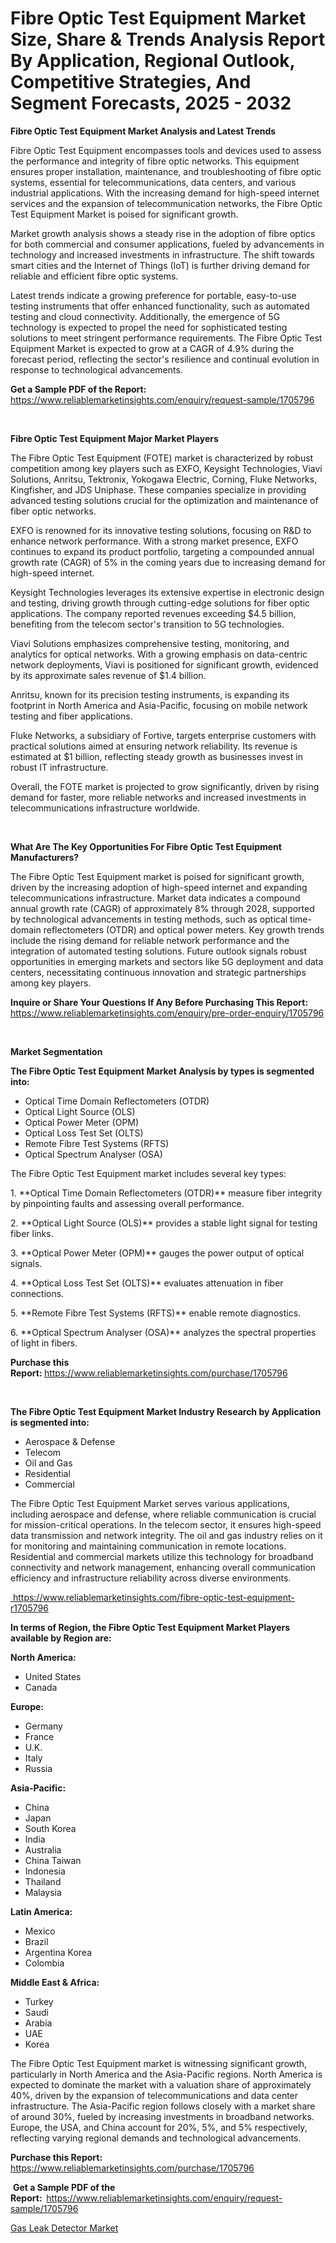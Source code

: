 <p><h1>Fibre Optic Test Equipment Market Size, Share & Trends Analysis Report By Application, Regional Outlook, Competitive Strategies, And Segment Forecasts, 2025 - 2032</h1></p><p><strong>Fibre Optic Test Equipment Market Analysis and Latest Trends</strong></p>
<p><p>Fibre Optic Test Equipment encompasses tools and devices used to assess the performance and integrity of fibre optic networks. This equipment ensures proper installation, maintenance, and troubleshooting of fibre optic systems, essential for telecommunications, data centers, and various industrial applications. With the increasing demand for high-speed internet services and the expansion of telecommunication networks, the Fibre Optic Test Equipment Market is poised for significant growth.</p><p>Market growth analysis shows a steady rise in the adoption of fibre optics for both commercial and consumer applications, fueled by advancements in technology and increased investments in infrastructure. The shift towards smart cities and the Internet of Things (IoT) is further driving demand for reliable and efficient fibre optic systems. </p><p>Latest trends indicate a growing preference for portable, easy-to-use testing instruments that offer enhanced functionality, such as automated testing and cloud connectivity. Additionally, the emergence of 5G technology is expected to propel the need for sophisticated testing solutions to meet stringent performance requirements. The Fibre Optic Test Equipment Market is expected to grow at a CAGR of 4.9% during the forecast period, reflecting the sector's resilience and continual evolution in response to technological advancements.</p></p>
<p><strong>Get a Sample PDF of the Report:&nbsp;</strong> <a href="https://www.reliablemarketinsights.com/enquiry/request-sample/1705796?utm_campaign=1937&utm_medium=2&utm_source=Github&utm_content=ia&utm_term=16022025&utm_id=fibre-optic-test-equipment">https://www.reliablemarketinsights.com/enquiry/request-sample/1705796</a></p>
<p>&nbsp;</p>
<p><strong>Fibre Optic Test Equipment Major Market Players</strong></p>
<p><p>The Fibre Optic Test Equipment (FOTE) market is characterized by robust competition among key players such as EXFO, Keysight Technologies, Viavi Solutions, Anritsu, Tektronix, Yokogawa Electric, Corning, Fluke Networks, Kingfisher, and JDS Uniphase. These companies specialize in providing advanced testing solutions crucial for the optimization and maintenance of fiber optic networks.</p><p>EXFO is renowned for its innovative testing solutions, focusing on R&D to enhance network performance. With a strong market presence, EXFO continues to expand its product portfolio, targeting a compounded annual growth rate (CAGR) of 5% in the coming years due to increasing demand for high-speed internet.</p><p>Keysight Technologies leverages its extensive expertise in electronic design and testing, driving growth through cutting-edge solutions for fiber optic applications. The company reported revenues exceeding $4.5 billion, benefiting from the telecom sector's transition to 5G technologies.</p><p>Viavi Solutions emphasizes comprehensive testing, monitoring, and analytics for optical networks. With a growing emphasis on data-centric network deployments, Viavi is positioned for significant growth, evidenced by its approximate sales revenue of $1.4 billion.</p><p>Anritsu, known for its precision testing instruments, is expanding its footprint in North America and Asia-Pacific, focusing on mobile network testing and fiber applications. </p><p>Fluke Networks, a subsidiary of Fortive, targets enterprise customers with practical solutions aimed at ensuring network reliability. Its revenue is estimated at $1 billion, reflecting steady growth as businesses invest in robust IT infrastructure.</p><p>Overall, the FOTE market is projected to grow significantly, driven by rising demand for faster, more reliable networks and increased investments in telecommunications infrastructure worldwide.</p></p>
<p>&nbsp;</p>
<p><strong>What Are The Key Opportunities For Fibre Optic Test Equipment Manufacturers?</strong></p>
<p><p>The Fibre Optic Test Equipment market is poised for significant growth, driven by the increasing adoption of high-speed internet and expanding telecommunications infrastructure. Market data indicates a compound annual growth rate (CAGR) of approximately 8% through 2028, supported by technological advancements in testing methods, such as optical time-domain reflectometers (OTDR) and optical power meters. Key growth trends include the rising demand for reliable network performance and the integration of automated testing solutions. Future outlook signals robust opportunities in emerging markets and sectors like 5G deployment and data centers, necessitating continuous innovation and strategic partnerships among key players.</p></p>
<p><strong>Inquire or Share Your Questions If Any Before Purchasing This Report:</strong> <a href="https://www.reliablemarketinsights.com/enquiry/pre-order-enquiry/1705796?utm_campaign=1937&utm_medium=2&utm_source=Github&utm_content=ia&utm_term=16022025&utm_id=fibre-optic-test-equipment">https://www.reliablemarketinsights.com/enquiry/pre-order-enquiry/1705796</a></p>
<p>&nbsp;</p>
<p><strong>Market Segmentation</strong></p>
<p><strong>The Fibre Optic Test Equipment Market Analysis by types is segmented into:</strong></p>
<p><ul><li>Optical Time Domain Reflectometers (OTDR)</li><li>Optical Light Source (OLS)</li><li>Optical Power Meter (OPM)</li><li>Optical Loss Test Set (OLTS)</li><li>Remote Fibre Test Systems (RFTS)</li><li>Optical Spectrum Analyser (OSA)</li></ul></p>
<p><p>The Fibre Optic Test Equipment market includes several key types: </p><p>1. **Optical Time Domain Reflectometers (OTDR)** measure fiber integrity by pinpointing faults and assessing overall performance. </p><p>2. **Optical Light Source (OLS)** provides a stable light signal for testing fiber links. </p><p>3. **Optical Power Meter (OPM)** gauges the power output of optical signals. </p><p>4. **Optical Loss Test Set (OLTS)** evaluates attenuation in fiber connections. </p><p>5. **Remote Fibre Test Systems (RFTS)** enable remote diagnostics. </p><p>6. **Optical Spectrum Analyser (OSA)** analyzes the spectral properties of light in fibers.</p></p>
<p><strong>Purchase this Report:&nbsp;</strong><a href="https://www.reliablemarketinsights.com/purchase/1705796?utm_campaign=1937&utm_medium=2&utm_source=Github&utm_content=ia&utm_term=16022025&utm_id=fibre-optic-test-equipment">https://www.reliablemarketinsights.com/purchase/1705796</a></p>
<p>&nbsp;</p>
<p><strong>The Fibre Optic Test Equipment Market Industry Research by Application is segmented into:</strong></p>
<p><ul><li>Aerospace & Defense</li><li>Telecom</li><li>Oil and Gas</li><li>Residential</li><li>Commercial</li></ul></p>
<p><p>The Fibre Optic Test Equipment Market serves various applications, including aerospace and defense, where reliable communication is crucial for mission-critical operations. In the telecom sector, it ensures high-speed data transmission and network integrity. The oil and gas industry relies on it for monitoring and maintaining communication in remote locations. Residential and commercial markets utilize this technology for broadband connectivity and network management, enhancing overall communication efficiency and infrastructure reliability across diverse environments.</p></p>
<p><a href="https://www.reliablemarketinsights.com/fibre-optic-test-equipment-r1705796?utm_campaign=1937&utm_medium=2&utm_source=Github&utm_content=ia&utm_term=16022025&utm_id=fibre-optic-test-equipment">&nbsp;https://www.reliablemarketinsights.com/fibre-optic-test-equipment-r1705796</a></p>
<p><strong>In terms of Region, the Fibre Optic Test Equipment Market Players available by Region are:</strong></p>
<p>
    <p> <strong> North America: </strong>
        <ul>
            <li>United States</li>
            <li>Canada</li>
        </ul>
        </p> 
    <p> <strong> Europe: </strong>
        <ul>
            <li>Germany</li>
            <li>France</li>
            <li>U.K.</li>
            <li>Italy</li>
            <li>Russia</li>
        </ul>
        </p> 
    <p> <strong> Asia-Pacific: </strong>
        <ul>
            <li>China</li>
            <li>Japan</li>
            <li>South Korea</li>
            <li>India</li>
            <li>Australia</li>
            <li>China Taiwan</li>
            <li>Indonesia</li>
            <li>Thailand</li>
            <li>Malaysia</li>
        </ul>
        </p> 
    <p> <strong> Latin America: </strong>
        <ul>
            <li>Mexico</li>
            <li>Brazil</li>
            <li>Argentina Korea</li>
            <li>Colombia</li>
        </ul>
        </p> 
    <p> <strong> Middle East & Africa: </strong>
        <ul>
            <li>Turkey</li>
            <li>Saudi</li>
            <li>Arabia</li>
            <li>UAE</li>
            <li>Korea</li>
        </ul>
    </p>
    </p>
<p><p>The Fibre Optic Test Equipment market is witnessing significant growth, particularly in North America and the Asia-Pacific regions. North America is expected to dominate the market with a valuation share of approximately 40%, driven by the expansion of telecommunications and data center infrastructure. The Asia-Pacific region follows closely with a market share of around 30%, fueled by increasing investments in broadband networks. Europe, the USA, and China account for 20%, 5%, and 5% respectively, reflecting varying regional demands and technological advancements.</p></p>
<p><strong>Purchase this Report: </strong><a href="https://www.reliablemarketinsights.com/purchase/1705796?utm_campaign=1937&utm_medium=2&utm_source=Github&utm_content=ia&utm_term=16022025&utm_id=fibre-optic-test-equipment">https://www.reliablemarketinsights.com/purchase/1705796</a></p>
<p>&nbsp;<strong>Get a Sample PDF of the Report:&nbsp;&nbsp;</strong><a href="https://www.reliablemarketinsights.com/enquiry/request-sample/1705796?utm_campaign=1937&utm_medium=2&utm_source=Github&utm_content=ia&utm_term=16022025&utm_id=fibre-optic-test-equipment">https://www.reliablemarketinsights.com/enquiry/request-sample/1705796</a></p>
<p><strong></strong></p>
<p><p><a href="https://github.com/bmorecock/Market-Research-Report-List-6/blob/main/gas-leak-detector-market.md?utm_campaign=1937&utm_medium=2&utm_source=Github&utm_content=ia&utm_term=16022025&utm_id=fibre-optic-test-equipment">Gas Leak Detector Market</a></p></p>